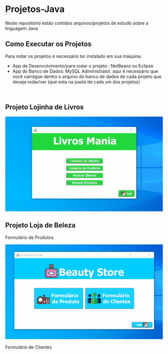 # Projetos-Java
 Neste repositório estão contidos arquivos/projetos de estudo sobre a linguagem Java
 <br>
<h2>Como Executar os Projetos</h2>
<p> Para rodar os projetos é necessário ter instalado em sua máquina:<p>
<ul>
    <li>App de Desenvolvimento/para rodar o projeto : NetBeans ou Eclipse
    </li>
    <li>App do Banco de Dados: MySQL Adiministrator, aqui é necessário que você carregue dentro o arquivo do banco de dados de cada projeto que deseja rodar/ver (que esta na pasta de cada um dos projetos)</li>
</ul>

<br>

<h2>Projeto Lojinha de Livros</h2>
<img src="Gif-Projetos/projeto-Loja_Livros.gif">

<br>

<h2>Projeto Loja de Beleza</h2>
<p>Formulário de Produtos</p>
<img src="Gif-Projetos/projeto-Loja_Beleza-1.gif">
<p>Formulário de Clientes</p>
<img scr="Gif-Projetos/projeto-Loja_Beleza-2.gif">

